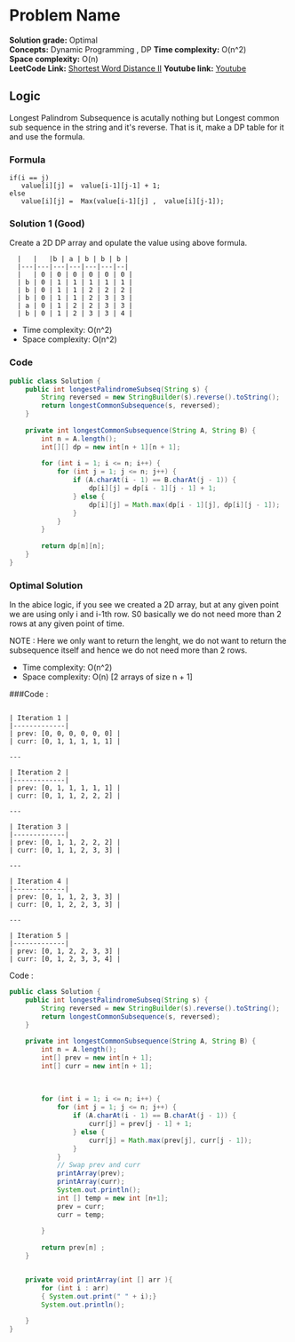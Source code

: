 # Problem Name

**Solution grade:** Optimal  
**Concepts:** Dynamic Programming , DP
**Time complexity:** O(n^2)  
**Space complexity:** O(n)  
**LeetCode Link:** [Shortest Word Distance II](https://leetcode.com/problems/KADASBDVBDSVBKJDS)
**Youtube link:** [Youtube](https://www.youtube.com/watch?v=AzER0wuL0QY)

## Logic


Longest Palindrom Subsequence is acutally nothing but Longest common sub sequence in the string and it's reverse. That is it, make a DP table for it and use the formula.

### Formula 
```
if(i == j)
   value[i][j] =  value[i-1][j-1] + 1;
else
   value[i][j] =  Max(value[i-1][j] ,  value[i][j-1]);

```

### Solution 1 (Good)

Create a 2D DP array and opulate the value using above formula.

      |   |   |b | a | b | b | b |
      |---|---|---|---|---|---|--|
      |   | 0 | 0 | 0 | 0 | 0 | 0 |
      | b | 0 | 1 | 1 | 1 | 1 | 1 |
      | b | 0 | 1 | 1 | 2 | 2 | 2 |
      | b | 0 | 1 | 1 | 2 | 3 | 3 |
      | a | 0 | 1 | 2 | 2 | 3 | 3 |
      | b | 0 | 1 | 2 | 3 | 3 | 4 |

- Time complexity: O(n^2)
- Space complexity: O(n^2)


###  Code

```java
public class Solution {
    public int longestPalindromeSubseq(String s) {
        String reversed = new StringBuilder(s).reverse().toString();
        return longestCommonSubsequence(s, reversed);
    }
    
    private int longestCommonSubsequence(String A, String B) {
        int n = A.length();
        int[][] dp = new int[n + 1][n + 1];
        
        for (int i = 1; i <= n; i++) {
            for (int j = 1; j <= n; j++) {
                if (A.charAt(i - 1) == B.charAt(j - 1)) {
                    dp[i][j] = dp[i - 1][j - 1] + 1;
                } else {
                    dp[i][j] = Math.max(dp[i - 1][j], dp[i][j - 1]);
                }
            }
        }
        
        return dp[n][n];
    }
}
```


### Optimal Solution 

In the abice logic, if you see we created a 2D array, but at any given point we are using only i and i-1th row.
S0 basically we do not need more than 2 rows at any given point of time.

NOTE : Here we only want to return the lenght, we do not want to return the subsequence itself and hence we do not need more than 2 rows.

- Time complexity: O(n^2)
- Space complexity: O(n) [2 arrays of size n + 1]

###Code :
```

| Iteration 1 | 
|-------------|
| prev: [0, 0, 0, 0, 0, 0] |
| curr: [0, 1, 1, 1, 1, 1] |

---

| Iteration 2 | 
|-------------|
| prev: [0, 1, 1, 1, 1, 1] |
| curr: [0, 1, 1, 2, 2, 2] |

---

| Iteration 3 | 
|-------------|
| prev: [0, 1, 1, 2, 2, 2] |
| curr: [0, 1, 1, 2, 3, 3] |

---

| Iteration 4 | 
|-------------|
| prev: [0, 1, 1, 2, 3, 3] |
| curr: [0, 1, 2, 2, 3, 3] |

---

| Iteration 5 | 
|-------------|
| prev: [0, 1, 2, 2, 3, 3] |
| curr: [0, 1, 2, 3, 3, 4] |

```

Code :

```java
public class Solution {
    public int longestPalindromeSubseq(String s) {
        String reversed = new StringBuilder(s).reverse().toString();
        return longestCommonSubsequence(s, reversed);
    }
    
    private int longestCommonSubsequence(String A, String B) {
        int n = A.length();
        int[] prev = new int[n + 1];
        int[] curr = new int[n + 1];
      
        
        
        for (int i = 1; i <= n; i++) {
            for (int j = 1; j <= n; j++) {
                if (A.charAt(i - 1) == B.charAt(j - 1)) {
                    curr[j] = prev[j - 1] + 1;
                } else {
                    curr[j] = Math.max(prev[j], curr[j - 1]);
                }
            }
            // Swap prev and curr
            printArray(prev);
            printArray(curr);
            System.out.println();
            int [] temp = new int [n+1];
            prev = curr;
            curr = temp;
    
        }
        
        return prev[n] ;
    }


    private void printArray(int [] arr ){
        for (int i : arr)
        { System.out.print(" " + i);}
        System.out.println();
        
    }
}

```

